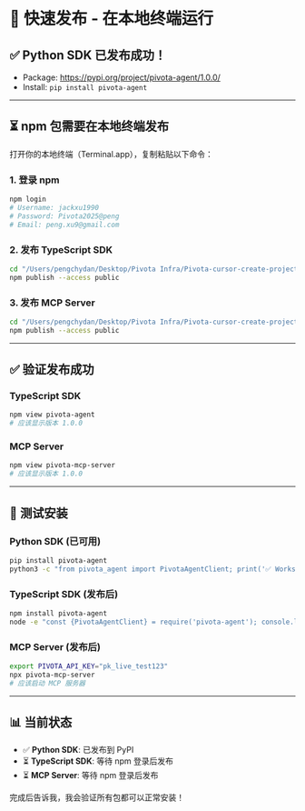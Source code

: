 # 🚀 快速发布 - 在本地终端运行

## ✅ Python SDK 已发布成功！
- Package: https://pypi.org/project/pivota-agent/1.0.0/
- Install: `pip install pivota-agent`

---

## ⏳ npm 包需要在本地终端发布

打开你的本地终端（Terminal.app），复制粘贴以下命令：

### 1. 登录 npm
```bash
npm login
# Username: jackxu1990
# Password: Pivota2025@peng
# Email: peng.xu9@gmail.com
```

### 2. 发布 TypeScript SDK
```bash
cd "/Users/pengchydan/Desktop/Pivota Infra/Pivota-cursor-create-project-directory-structure-8344/pivota_sdk/typescript"
npm publish --access public
```

### 3. 发布 MCP Server
```bash
cd "/Users/pengchydan/Desktop/Pivota Infra/Pivota-cursor-create-project-directory-structure-8344/pivota_sdk/mcp-server"
npm publish --access public
```

---

## ✅ 验证发布成功

### TypeScript SDK
```bash
npm view pivota-agent
# 应该显示版本 1.0.0
```

### MCP Server
```bash
npm view pivota-mcp-server
# 应该显示版本 1.0.0
```

---

## 🧪 测试安装

### Python SDK (已可用)
```bash
pip install pivota-agent
python3 -c "from pivota_agent import PivotaAgentClient; print('✅ Works!')"
```

### TypeScript SDK (发布后)
```bash
npm install pivota-agent
node -e "const {PivotaAgentClient} = require('pivota-agent'); console.log('✅ Works!')"
```

### MCP Server (发布后)
```bash
export PIVOTA_API_KEY="pk_live_test123"
npx pivota-mcp-server
# 应该启动 MCP 服务器
```

---

## 📊 当前状态

- ✅ **Python SDK**: 已发布到 PyPI
- ⏳ **TypeScript SDK**: 等待 npm 登录后发布
- ⏳ **MCP Server**: 等待 npm 登录后发布

完成后告诉我，我会验证所有包都可以正常安装！

